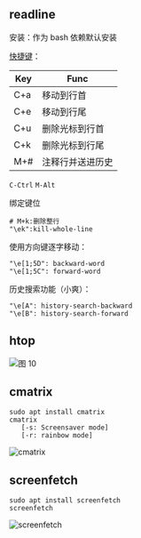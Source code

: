## readline

安装：作为 bash 依赖默认安装

[快捷键](https://catonmat.net/ftp/readline-emacs-editing-mode-cheat-sheet.pdf)：

   | Key | Func             |
   | --- | ---------------- |
   | C+a | 移动到行首       |
   | C+e | 移动到行尾       |
   | C+u | 删除光标到行首   |
   | C+k | 删除光标到行尾     |
   | M+# | 注释行并送进历史 |

`C-Ctrl`
`M-Alt`

绑定键位

```shell
# M+k:删除整行
"\ek":kill-whole-line
```

使用方向键逐字移动：

```shell
"\e[1;5D": backward-word
"\e[1;5C": forward-word
```

历史搜索功能（小爽）：

```shell
"\e[A": history-search-backward
"\e[B": history-search-forward
```

## htop

![图 10](https://cdn.jsdelivr.net/gh/Z-404/imageHost@main/2023/01/MI_20230107_1673026748930.png)  

## cmatrix

```shell
sudo apt install cmatrix
cmatrix 
   [-s: Screensaver mode] 
   [-r: rainbow mode]
```

![cmatrix](https://cdn.jsdelivr.net/gh/Z-404/imageHost@main/2023/01/MI_20230105_1672929679268.png)  
             
## screenfetch

```shell
sudo apt install screenfetch
screenfetch
```

![screenfetch](https://cdn.jsdelivr.net/gh/Z-404/imageHost@main/2023/01/MI_20230105_1672928966201.png)  



